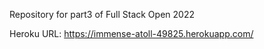 Repository for part3 of Full Stack Open 2022

Heroku URL: https://immense-atoll-49825.herokuapp.com/
